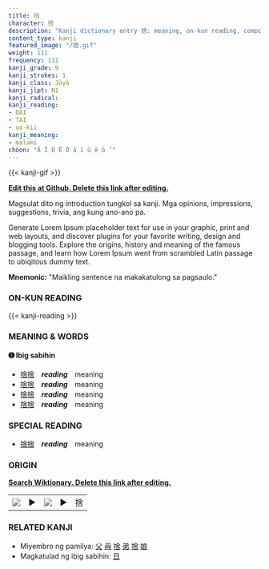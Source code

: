 ```yaml
---
title: 捨
character: 捨
description: "Kanji dictionary entry 捨: meaning, on-kun reading, compounds, origin, related kanji"
content_type: kanji
featured_image: "/捨.gif"
weight: 111
frequency: 111
kanji_grade: 9
kanji_strokes: 1
kanji_class: Jōyō
kanji_jlpt: N1
kanji_radical: 
kanji_reading: 
- DAI
- TAI
- oo-kii
kanji_meaning:
- malaki
chōon: "Ā Ī Ū Ē Ō ā ī ū ē ō ’"
---
```

[//]: # (Don't edit the line below. Kanji animated GIF code is automatically generated.)
{{< kanji-gif >}}

[//]: # (Edit below this line.)

**[Edit this at Github. Delete this link after editing.](https://github.com/tim0g/tim/tree/main/content/kanji/捨/index.md)**

Magsulat dito ng introduction tungkol sa kanji. Mga opinions, impressions, suggestions, trivia, ang kung ano-ano pa.

Generate Lorem Ipsum placeholder text for use in your graphic, print and web layouts, and discover plugins for your favorite writing, design and blogging tools. Explore the origins, history and meaning of the famous passage, and learn how Lorem Ipsum went from scrambled Latin passage to ubiqitous dummy text.
 
**Mnemonic:** "Maikling sentence na makakatulong sa pagsaulo."

### ON-KUN READING

[//]: # (Don't edit the line below. ON-KUN READING code is automatically generated.)
{{< kanji-reading >}}

### MEANING & WORDS

#### ➊ **Ibig sabihin**
  - [捨](../捨)[捨](../捨)　***reading***　meaning
  - [捨](../捨)[捨](../捨)　***reading***　meaning
  - [捨](../捨)[捨](../捨)　***reading***　meaning
  - [捨](../捨)[捨](../捨)　***reading***　meaning

### SPECIAL READING
  - [捨](../捨)[捨](../捨)　***reading***　meaning

### ORIGIN

**[Search Wiktionary. Delete this link after editing.](https://wiktionary.org/wiki/捨)**
<table class="kanji-table"><tr><td>
<img src="60px-捨-bronze.svg.png">
</td><td>▶</td><td>
<img src="60px-捨-oracle.svg.png">
</td><td>▶</td>
<td class="kanji-origin">捨</td>
</tr></table>

### RELATED KANJI
- Miyembro ng pamilya: [父](../父) [母](../母) [捨](../捨) [弟](../弟) [捨](../捨) [娘](../娘)
- Magkatulad ng ibig sabihin: [日](../日)
